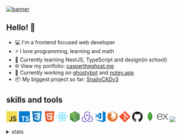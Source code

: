 [![banner](./images/BannerImg.svg)](https://caspertheghost.me)

## Hello! 👋

- 💻 I'm a frontend focused web developer
- ⚡ I love programming, learning and math
- 🌱 Currently learning NextJS, TypeScript and design(in school)
- 🌐 View my portfolio: [caspertheghost.me](https://caspertheghost.me/)
- 💪 Currently working on [ghostybot](https://github.com/Dev-CasperTheGhost/ghostybot) and [notey.app](https://github.com/Dev-CasperTheGhost/notey.app)
- 📦 My biggest project so far: [SnailyCADv3](https://github.com/Dev-CasperTheGhost/snaily-cadv3)

## skills and tools

<code><img height="30" src="https://raw.githubusercontent.com/devicons/devicon/master/icons/javascript/javascript-original.svg"></code>
<code><img height="30" src="https://raw.githubusercontent.com/devicons/devicon/master/icons/typescript/typescript-original.svg"></code>
<code><img height="30" src="https://raw.githubusercontent.com/devicons/devicon/master/icons/css3/css3-original.svg"></code>
<code><img height="30" src="https://raw.githubusercontent.com/devicons/devicon/master/icons/html5/html5-original.svg"></code>
<code><img height="30" src="https://raw.githubusercontent.com/devicons/devicon/master/icons/react/react-original.svg"></code>
<code><img height="30" src="https://raw.githubusercontent.com/github/explore/80688e429a7d4ef2fca1e82350fe8e3517d3494d/topics/nodejs/nodejs.png"></code>
<code><img height="30" src="https://raw.githubusercontent.com/devicons/devicon/master/icons/redux/redux-original.svg"></code>
<code><img height="30" src="https://raw.githubusercontent.com/github/explore/80688e429a7d4ef2fca1e82350fe8e3517d3494d/topics/visual-studio-code/visual-studio-code.png"></code>
<code><img height="30" src="https://raw.githubusercontent.com/devicons/devicon/master/icons/firefox/firefox-plain.svg"></code>
<code><img height="30" src="https://raw.githubusercontent.com/devicons/devicon/master/icons/git/git-plain.svg"></code>
<code><img height="30" src="https://github.com/devicons/devicon/blob/master/icons/github/github-original.svg"></code>
<code><img height="30" src="https://github.com/devicons/devicon/blob/master/icons/mongodb/mongodb-original.svg"></code>
<code><img height="30" src="https://github.com/devicons/devicon/blob/master/icons/express/express-original.svg"></code>
<code><img height="30" src="./images/do_logo.svg"></code>


<details>
  <summary>stats</summary>
  
  
  ![stats](https://github-readme-stats-eight-gamma.vercel.app/api?username=Dev-CasperTheGhost&bg_color=0D1117&include_all_commits=true&count_private=true&show_icons=true&hide_rank=true&icon_color=6381AF&text_color=f2f2f2&hide_title=true)
  
  ![langs](https://github-readme-stats-eight-gamma.vercel.app/api/top-langs?username=Dev-CasperTheGhost&theme=dark&include_all_commits=true&count_private=true&layout=compact&hide=lua&bg_color=0D1117)
  
  ![wakatime](https://github-readme-stats-wa3h-avpqzc69j.vercel.app/api/wakatime?username=devcaspertheghost&layout=compact&theme=dark&langs_count=5&bg_color=0D1117)

 </details>

